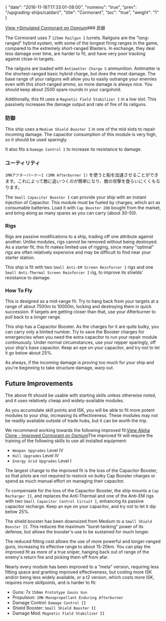 {
  "date": "2016-11-18T17:33:01-08:00",
  "nomenu": "true",
  "prev": "/upgrading-ships/caldari/",
  "title": "Cormorant",
  "toc": "true",
  "weight": "1"
}

<object type="image/svg+xml" data="https://o.smium.org/api/convert/118477/svg/118477-simulated-cormorant.svg?privatetoken=4681329501542547456"><a href="https://o.smium.org/loadout/private/118477/4681329501542547456">View *Simulated Cormorant on Osmium</a></object>### 武器

The Cormorant uses 7 `125mm Railgun I` turrets. Railguns are the "long-ranged" hybrid system, with some of the longest firing ranges in the game,
compared to the extremely short-ranged Blasters. In exchange, they deal less damage over time,
are harder to fit, and have very poor tracking against close-in targets.

The railguns are loaded with `Antimatter Charge S` ammunition. Antimatter is the shortest-ranged basic hybrid charge, but does the most damage. The base range of your railguns will allow you to easily outrange your enemies
even with this short-ranged ammo, so more damage is always nice. You should keep about 2500 spare rounds in your cargohold.

Additionally, this fit uses a `Magnetic Field Stabilizer I` in a low slot.
This passively increases the damage output and rate of fire of its railguns.

### 防御

This ship uses a `Medium Shield Booster I` in one of the mid slots to repair incoming damage.
The capacitor consumption of this module is very high, so it should be used sparingly.

It also fits a `Damage Control I` to increase its resistance to damage.

### ユーティリティ

`1MNアフターバーナーI (1MN Afterburner I)` を使うと船を加速させることができます。これによって敵に追いつくのが簡単になり、敵の攻撃を食らいにくくもなります。

The `Small Capacitor Booster I` can provide your ship with an instant injection of Capacitor. This module must be fueled by charges, which act as consumable batteries. Load it with
`Cap Booster 200` bought from the market, and bring along as many spares as you can carry (about 30-50).

### Rigs

Rigs are passive modifications to a ship, trading off one attribute against another. Unlike modules, rigs cannot be removed without being destroyed. As a starter fit, this fit makes limited use of rigging, since many "optimal" rigs
are often relatively expensive and may be difficult to find near your starter station.

This ship is fit with two `Small Anti-EM Screen Reinforcer I` rigs and one
`Small Anti-Thermal Screen Reinforcer I` rig, to improve its shields' resistance to damage.

### How To Fly

This is designed as a mid-range fit. Try to hang back from your targets
at a range of about 7500m to 10000m, locking and destroying them in quick succession. If targets are getting closer than that, use your Afterburner
to pull back to a longer range.

This ship has a Capacitor Booster. As the charges for it are quite bulky,
you can carry only a limited number. Try to save the Booster charges for emergencies
when you need the extra capacitor to run your repair module continuously. Under normal circumstances, use your repper sparingly, off your ship's base capacitor. Keep an eye on your capacitor, and try not to let it go below about 25%.

As always, if the incoming damage is proving too much for your ship
and you're beginning to take structure damage, warp out.

## Future Improvements

The above fit should be usable with starting skills unless otherwise noted,
and it uses relatively cheap and widely-available modules.

As you accumulate skill points and ISK, you will be able to fit more potent
modules to your ship, increasing its effectiveness. These modules may not be
readily available outside of trade hubs, but it can be worth the trip.

We recommend working towards the following improved fit:<object type="image/svg+xml" data="https://o.smium.org/api/convert/118480/svg/118480-alpha-clone---improved-cormorant.svg?privatetoken=988938429179887616"><a href="https://o.smium.org/loadout/private/118480/988938429179887616">View Alpha Clone - Improved Cormorant on Osmium</a></object>The improved fit will require the training of the following skills to use all installed equipment:

* `Weapon Upgrades` Level IV
* `Hull Upgrades` Level IV
* `Energy Grid Upgrades` Level I

The largest change to the improved fit is the loss of the Capacitor Booster,
so that pilots are not required to restock on bulky Cap Booster charges or spend
as much manual effort on managing their capacitor.

To compensate for the loss of the Capacitor Booster, the ship mounts a `Cap Recharger II`,
and replaces the Anti-Thermal and one of the Anti-EM rigs with two `Small Capacitor Control Circuit I`, enhancing its passive capacitor recharge. Keep an eye on your capacitor, and try
not to let it dip below 25%.

The shield booster has been downsized from Medium to a `Small Shield Booster II`. This reduces the maximum "burst-tanking" power of its defense,
but allows the booster's use to be sustained for much longer.

The reduced fitting cost allows the use of more powerful and longer-ranged guns,
increasing its effective range to about 15-20km. You can play the improved fit as
more of a true sniper, hanging back out of range of the enemy's return fire and
picking them off from afar.

Nearly every module has been improved to a "meta" version, requiring less fitting space
and granting improved effectiveness, but costing more ISK and/or being less widely available,
or a t2 version, which costs more ISK, requires more skillpoints, and is harder to fit:

* Guns: 7x `150mm Prototype Gauss Gun`
* Propulsion: `1MN Monopropellant Enduring Afterburner`
* Damage Control: `Damage Control II`
* Shield Booster: `Small Shield Booster II`
* Damage Mod: `Magnetic Field Stabilizer II`
